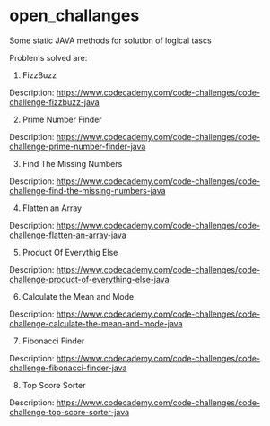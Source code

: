 # open_challanges
Some static JAVA methods for solution of logical tascs

Problems solved are:
1. FizzBuzz
  
  Description: https://www.codecademy.com/code-challenges/code-challenge-fizzbuzz-java

2. Prime Number Finder
  
  Description: https://www.codecademy.com/code-challenges/code-challenge-prime-number-finder-java

3. Find The Missing Numbers 
  
  Description: https://www.codecademy.com/code-challenges/code-challenge-find-the-missing-numbers-java

4. Flatten an Array
  
  Description: https://www.codecademy.com/code-challenges/code-challenge-flatten-an-array-java

5. Product Of Everythig Else
  
  Description: https://www.codecademy.com/code-challenges/code-challenge-product-of-everything-else-java
  
6. Calculate the Mean and Mode
  
  Description: https://www.codecademy.com/code-challenges/code-challenge-calculate-the-mean-and-mode-java
  
7. Fibonacci Finder
  
  Description: https://www.codecademy.com/code-challenges/code-challenge-fibonacci-finder-java

8. Top Score Sorter
  
  Description: https://www.codecademy.com/code-challenges/code-challenge-top-score-sorter-java
